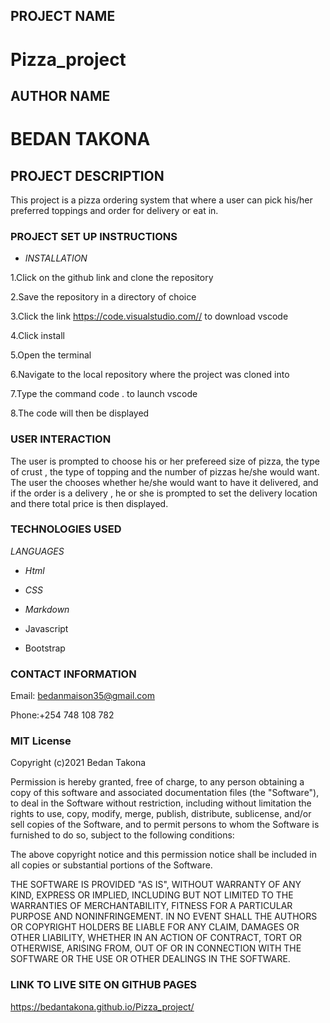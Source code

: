 ## PROJECT NAME
# Pizza_project


## AUTHOR NAME
# BEDAN TAKONA

## PROJECT DESCRIPTION
This project is a pizza ordering system that where a user can pick his/her preferred toppings and order for delivery or eat in.
 

 
### PROJECT SET UP INSTRUCTIONS
* _INSTALLATION_

1.Click on the github link and clone the repository

2.Save the repository in a directory of choice

3.Click the link https://code.visualstudio.com// to download vscode

4.Click install 

5.Open the terminal

6.Navigate to the local repository where the project was cloned into

7.Type the command code . to launch vscode

8.The code will then be displayed 

### USER INTERACTION
The user is prompted to choose his or her prefereed size of pizza, the type of crust , the type of topping and the number of pizzas he/she would want. The user the chooses whether he/she would want to have it delivered, and if the order is a delivery , he or she is prompted to set the delivery location and there total price is then displayed. 


### TECHNOLOGIES USED

_LANGUAGES_

* _Html_

* _CSS_

* _Markdown_

* Javascript

* Bootstrap


### CONTACT INFORMATION

Email: bedanmaison35@gmail.com

Phone:+254 748 108 782

### MIT License

Copyright (c)2021 Bedan Takona

Permission is hereby granted, free of charge, to any person obtaining a copy
of this software and associated documentation files (the "Software"), to deal
in the Software without restriction, including without limitation the rights
to use, copy, modify, merge, publish, distribute, sublicense, and/or sell
copies of the Software, and to permit persons to whom the Software is
furnished to do so, subject to the following conditions:

The above copyright notice and this permission notice shall be included in all
copies or substantial portions of the Software.

THE SOFTWARE IS PROVIDED "AS IS", WITHOUT WARRANTY OF ANY KIND, EXPRESS OR
IMPLIED, INCLUDING BUT NOT LIMITED TO THE WARRANTIES OF MERCHANTABILITY,
FITNESS FOR A PARTICULAR PURPOSE AND NONINFRINGEMENT. IN NO EVENT SHALL THE
AUTHORS OR COPYRIGHT HOLDERS BE LIABLE FOR ANY CLAIM, DAMAGES OR OTHER
LIABILITY, WHETHER IN AN ACTION OF CONTRACT, TORT OR OTHERWISE, ARISING FROM,
OUT OF OR IN CONNECTION WITH THE SOFTWARE OR THE USE OR OTHER DEALINGS IN THE
SOFTWARE.

### LINK TO LIVE SITE ON GITHUB PAGES
https://bedantakona.github.io/Pizza_project/



